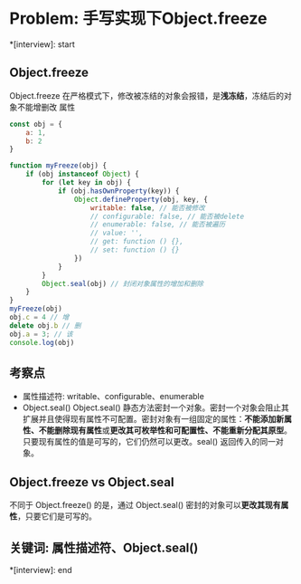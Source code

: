 # Problem: 手写实现下Object.freeze

*[interview]: start

## Object.freeze
Object.freeze 在严格模式下，修改被冻结的对象会报错，是**浅冻结**，冻结后的对象不能增删改 属性

```js
const obj = {
    a: 1,
    b: 2
}

function myFreeze(obj) {
    if (obj instanceof Object) {
        for (let key in obj) {
            if (obj.hasOwnProperty(key)) {
                Object.defineProperty(obj, key, {
                    writable: false, // 能否被修改
                    // configurable: false, // 能否被delete
                    // enumerable: false, // 能否被遍历
                    // value: '',
                    // get: function () {},
                    // set: function () {}
                })
            }
        }
        Object.seal(obj) // 封闭对象属性的增加和删除
    }
}
myFreeze(obj)
obj.c = 4 // 增
delete obj.b // 删
obj.a = 3; // 该
console.log(obj)
```

## 考察点
- 属性描述符: writable、configurable、enumerable
- Object.seal()
Object.seal() 静态方法密封一个对象。密封一个对象会阻止其扩展并且使得现有属性不可配置。密封对象有一组固定的属性：**不能添加新属性、不能删除现有属性**或**更改其可枚举性和可配置性、不能重新分配其原型**。只要现有属性的值是可写的，它们仍然可以更改。seal() 返回传入的同一对象。
## Object.freeze vs Object.seal
不同于 Object.freeze() 的是，通过 Object.seal() 密封的对象可以**更改其现有属性**，只要它们是可写的。

## 关键词: 属性描述符、Object.seal()
*[interview]: end
